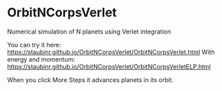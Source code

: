 # OrbitNCorpsVerlet
 Numerical simulation of N planets using Verlet integration
 
 You can try it here: https://staubinr.github.io/OrbitNCorpsVerlet/OrbitNCorpsVerlet.html
 With energy and momentum: https://staubinr.github.io/OrbitNCorpsVerlet/OrbitNCorpsVerletELP.html
 
 When you click More Steps it advances planets in its orbit.
